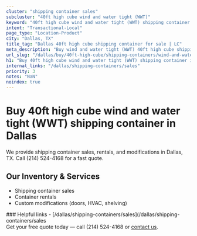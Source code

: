 ```yaml
---
cluster: "shipping container sales"
subcluster: "40ft high cube wind and water tight (WWT)"
keyword: "40ft high cube wind and water tight (WWT) shipping container for sale Dallas, TX"
intent: "Transactional-Local"
page_type: "Location-Product"
city: "Dallas, TX"
title_tag: "Dallas 40ft high cube shipping container for sale | LC"
meta_description: "Buy wind and water tight (WWT) 40ft high cube shipping container sale with local delivery in Dallas, TX. LC Container — local Since 2003. Request a fast quote today."
url_slug: "/dallas/buy/40ft-high-cube/shipping-containers/wind-and-water-tight-wwt"
h1: "Buy 40ft high cube wind and water tight (WWT) shipping container in Dallas"
internal_links: "/dallas/shipping-containers/sales"
priority: 3
notes: "NaN"
noindex: true
---
```


# Buy 40ft high cube wind and water tight (WWT) shipping container in Dallas

We provide shipping container sales, rentals, and modifications in Dallas, TX. Call (214) 524-4168 for a fast quote.

## Our Inventory & Services
- Shipping container sales
- Container rentals
- Custom modifications (doors, HVAC, shelving)

<div data-section="internal-links">
### Helpful links
- [/dallas/shipping-containers/sales](/dallas/shipping-containers/sales
</div>

<div data-section="cta">
Get your free quote today — call (214) 524-4168 or <a href="/contact">contact us</a>.
</div>

<script type="application/ld+json">{"@context":"https://schema.org","@type":"FAQPage","mainEntity":[{"@type":"Question","name":"How much does delivery cost in Dallas, TX?","acceptedAnswer":{"@type":"Answer","text":"Delivery costs vary by distance and container size. Most deliveries in Dallas, TX range from $150-$300. Call (214) 524-4168 for an exact quote based on your specific location."}},{"@type":"Question","name":"Do you offer financing or payment plans?","acceptedAnswer":{"@type":"Answer","text":"We accept major credit cards, checks, and can discuss commercial terms for bulk purchases. Call (214) 524-4168 to discuss options."}},{"@type":"Question","name":"Can you customize containers in Dallas, TX?","acceptedAnswer":{"@type":"Answer","text":"Yes — we perform modifications like doors, HVAC, insulation, and shelving. Request a custom quote at (214) 524-4168 or via our contact form."}}]}</script>
